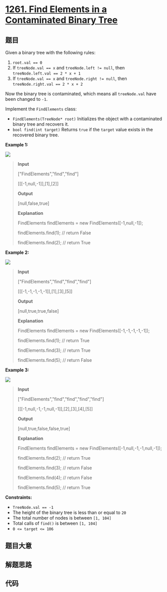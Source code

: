 # [1261. Find Elements in a Contaminated Binary Tree](https://leetcode.com/problems/find-elements-in-a-contaminated-binary-tree/)

## 题目

Given a binary tree with the following rules:

  1. `root.val == 0`
  2. If `treeNode.val == x` and `treeNode.left != null`, then `treeNode.left.val == 2 * x + 1`
  3. If `treeNode.val == x` and `treeNode.right != null`, then `treeNode.right.val == 2 * x + 2`

Now the binary tree is contaminated, which means all `treeNode.val` have been
changed to `-1`.

Implement the `FindElements` class:

  * `FindElements(TreeNode* root)` Initializes the object with a contaminated binary tree and recovers it.
  * `bool find(int target)` Returns `true` if the `target` value exists in the recovered binary tree.



**Example 1:**

![](https://assets.leetcode.com/uploads/2019/11/06/untitled-diagram-4-1.jpg)

> 
> 
> 
> 
> 
> **Input**
> 
> ["FindElements","find","find"]
> 
> [[[-1,null,-1]],[1],[2]]
> 
> **Output**
> 
> [null,false,true]
> 
> **Explanation**
> 
> FindElements findElements = new FindElements([-1,null,-1]); 
> 
> findElements.find(1); // return False 
> 
> findElements.find(2); // return True 

**Example 2:**

![](https://assets.leetcode.com/uploads/2019/11/06/untitled-diagram-4.jpg)

> 
> 
> 
> 
> 
> **Input**
> 
> ["FindElements","find","find","find"]
> 
> [[[-1,-1,-1,-1,-1]],[1],[3],[5]]
> 
> **Output**
> 
> [null,true,true,false]
> 
> **Explanation**
> 
> FindElements findElements = new FindElements([-1,-1,-1,-1,-1]);
> 
> findElements.find(1); // return True
> 
> findElements.find(3); // return True
> 
> findElements.find(5); // return False

**Example 3:**

![](https://assets.leetcode.com/uploads/2019/11/07/untitled-diagram-4-1-1.jpg)

> 
> 
> 
> 
> 
> **Input**
> 
> ["FindElements","find","find","find","find"]
> 
> [[[-1,null,-1,-1,null,-1]],[2],[3],[4],[5]]
> 
> **Output**
> 
> [null,true,false,false,true]
> 
> **Explanation**
> 
> FindElements findElements = new FindElements([-1,null,-1,-1,null,-1]);
> 
> findElements.find(2); // return True
> 
> findElements.find(3); // return False
> 
> findElements.find(4); // return False
> 
> findElements.find(5); // return True

**Constraints:**

  * `TreeNode.val == -1`
  * The height of the binary tree is less than or equal to `20`
  * The total number of nodes is between `[1, 104]`
  * Total calls of `find()` is between `[1, 104]`
  * `0 <= target <= 106`


## 题目大意

## 解题思路

## 代码

```javascript

```



